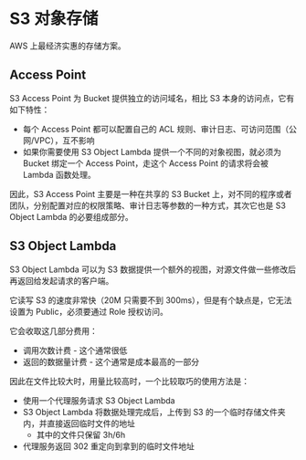 # S3 对象存储

AWS 上最经济实惠的存储方案。

## Access Point

S3 Access Point 为 Bucket 提供独立的访问域名，相比 S3 本身的访问点，它有如下特性：

- 每个 Access Point 都可以配置自己的 ACL 规则、审计日志、可访问范围（公网/VPC），互不影响
- 如果你需要使用 S3 Object Lambda 提供一个不同的对象视图，就必须为 Bucket 绑定一个 Access Point，走这个 Access Point 的请求将会被 Lambda 函数处理。

因此，S3 Access Point 主要是一种在共享的 S3 Bucket 上，对不同的程序或者团队，分别配置对应的权限策略、审计日志等参数的一种方式，其次它也是 S3 Object Lambda 的必要组成部分。

## S3 Object Lambda

S3 Object Lambda 可以为 S3 数据提供一个额外的视图，对源文件做一些修改后再返回给发起请求的客户端。

它读写 S3 的速度非常快（20M 只需要不到 300ms），但是有个缺点是，它无法设置为 Public，必须要通过 Role 授权访问。

它会收取这几部分费用：

- 调用次数计费 - 这个通常很低
- 返回的数据量计费 - 这个通常是成本最高的一部分

因此在文件比较大时，用量比较高时，一个比较取巧的使用方法是：

- 使用一个代理服务请求 S3 Object Lambda
- S3 Object Lambda 将数据处理完成后，上传到 S3 的一个临时存储文件夹内，并直接返回临时文件的地址
  - 其中的文件只保留 3h/6h
- 代理服务返回 302 重定向到拿到的临时文件地址


